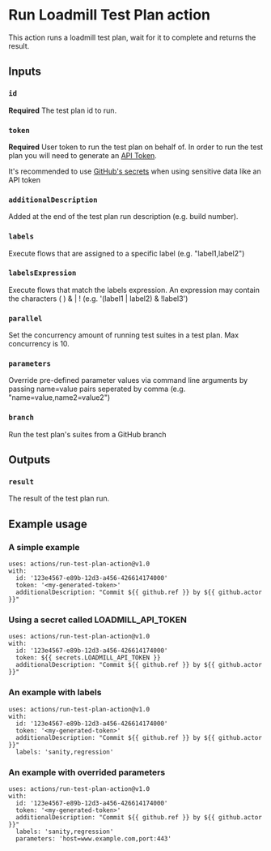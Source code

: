 # Run Loadmill Test Plan action

This action runs a loadmill test plan, wait for it to complete and returns the result.

## Inputs

### `id`

**Required** The test plan id to run.

### `token`

**Required** User token to run the test plan on behalf of. In order to run the test plan you will need to generate an [API Token](https://docs.loadmill.com/integrations/api-tokens).

It's recommended to use [GitHub's secrets](https://docs.github.com/en/actions/reference/encrypted-secrets) when using sensitive data like an API token

### `additionalDescription`

Added at the end of the test plan run description (e.g. build number).

### `labels`

Execute flows that are assigned to a specific label (e.g. "label1,label2")

### `labelsExpression`

Execute flows that match the labels expression. An expression may contain the characters ( ) & | ! (e.g. '(label1 | label2) & !label3')

### `parallel`

Set the concurrency amount of running test suites in a test plan. Max concurrency is 10.

### `parameters`

Override pre-defined parameter values via command line arguments by passing name=value pairs seperated by comma  (e.g. "name=value,name2=value2")

### `branch`

Run the test plan's suites from a GitHub branch

## Outputs

### `result`

The result of the test plan run.

## Example usage

### A simple example
```
uses: actions/run-test-plan-action@v1.0
with:
  id: '123e4567-e89b-12d3-a456-426614174000'
  token: '<my-generated-token>'
  additionalDescription: "Commit ${{ github.ref }} by ${{ github.actor }}"
```

### Using a secret called LOADMILL_API_TOKEN
```
uses: actions/run-test-plan-action@v1.0
with:
  id: '123e4567-e89b-12d3-a456-426614174000'
  token: ${{ secrets.LOADMILL_API_TOKEN }}
  additionalDescription: "Commit ${{ github.ref }} by ${{ github.actor }}"
```

### An example with labels
```
uses: actions/run-test-plan-action@v1.0
with:
  id: '123e4567-e89b-12d3-a456-426614174000'
  token: '<my-generated-token>'
  additionalDescription: "Commit ${{ github.ref }} by ${{ github.actor }}"
  labels: 'sanity,regression'
```

### An example with overrided parameters
```
uses: actions/run-test-plan-action@v1.0
with:
  id: '123e4567-e89b-12d3-a456-426614174000'
  token: '<my-generated-token>'
  additionalDescription: "Commit ${{ github.ref }} by ${{ github.actor }}"
  labels: 'sanity,regression'
  parameters: 'host=www.example.com,port:443'
```
